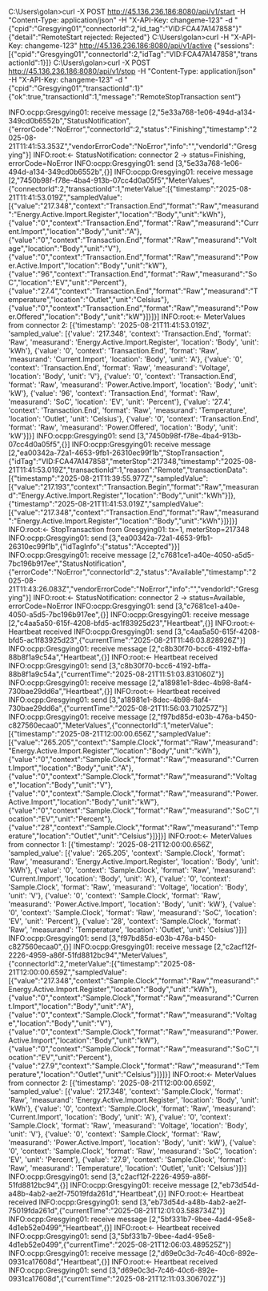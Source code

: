 C:\Users\golan>curl -X POST http://45.136.236.186:8080/api/v1/start -H "Content-Type: application/json" -H "X-API-Key: changeme-123" -d "{\"cpid\":\"Gresgying01\",\"connectorId\":2,\"id_tag\":\"VID:FCA47A147858\"}"
{"detail":"RemoteStart rejected: Rejected"}
C:\Users\golan>curl -H "X-API-Key: changeme-123" http://45.136.236.186:8080/api/v1/active
{"sessions":[{"cpid":"Gresgying01","connectorId":2,"idTag":"VID:FCA47A147858","transactionId":1}]}
C:\Users\golan>curl -X POST http://45.136.236.186:8080/api/v1/stop -H "Content-Type: application/json" -H "X-API-Key: changeme-123" -d "{\"cpid\":\"Gresgying01\",\"transactionId\":1}"
{"ok":true,"transactionId":1,"message":"RemoteStopTransaction sent"}


INFO:ocpp:Gresgying01: receive message [2,"5e33a768-1e06-494d-a134-349cd0b6552b","StatusNotification",{"errorCode":"NoError","connectorId":2,"status":"Finishing","timestamp":"2025-08-21T11:41:53.353Z","vendorErrorCode":"NoError","info":"","vendorId":"Gresgying"}]
INFO:root:← StatusNotification: connector 2 → status=Finishing, errorCode=NoError
INFO:ocpp:Gresgying01: send [3,"5e33a768-1e06-494d-a134-349cd0b6552b",{}]
INFO:ocpp:Gresgying01: receive message [2,"7450b98f-f78e-4ba4-913b-07cc4d0a05f5","MeterValues",{"connectorId":2,"transactionId":1,"meterValue":[{"timestamp":"2025-08-21T11:41:53.019Z","sampledValue":[{"value":"217.348","context":"Transaction.End","format":"Raw","measurand":"Energy.Active.Import.Register","location":"Body","unit":"kWh"},{"value":"0","context":"Transaction.End","format":"Raw","measurand":"Current.Import","location":"Body","unit":"A"},{"value":"0","context":"Transaction.End","format":"Raw","measurand":"Voltage","location":"Body","unit":"V"},{"value":"0","context":"Transaction.End","format":"Raw","measurand":"Power.Active.Import","location":"Body","unit":"kW"},{"value":"96","context":"Transaction.End","format":"Raw","measurand":"SoC","location":"EV","unit":"Percent"},{"value":"27.4","context":"Transaction.End","format":"Raw","measurand":"Temperature","location":"Outlet","unit":"Celsius"},{"value":"0","context":"Transaction.End","format":"Raw","measurand":"Power.Offered","location":"Body","unit":"kW"}]}]}]
INFO:root:← MeterValues from connector 2: [{'timestamp': '2025-08-21T11:41:53.019Z', 'sampled_value': [{'value': '217.348', 'context': 'Transaction.End', 'format': 'Raw', 'measurand': 'Energy.Active.Import.Register', 'location': 'Body', 'unit': 'kWh'}, {'value': '0', 'context': 'Transaction.End', 'format': 'Raw', 'measurand': 'Current.Import', 'location': 'Body', 'unit': 'A'}, {'value': '0', 'context': 'Transaction.End', 'format': 'Raw', 'measurand': 'Voltage', 'location': 'Body', 'unit': 'V'}, {'value': '0', 'context': 'Transaction.End', 'format': 'Raw', 'measurand': 'Power.Active.Import', 'location': 'Body', 'unit': 'kW'}, {'value': '96', 'context': 'Transaction.End', 'format': 'Raw', 'measurand': 'SoC', 'location': 'EV', 'unit': 'Percent'}, {'value': '27.4', 'context': 'Transaction.End', 'format': 'Raw', 'measurand': 'Temperature', 'location': 'Outlet', 'unit': 'Celsius'}, {'value': '0', 'context': 'Transaction.End', 'format': 'Raw', 'measurand': 'Power.Offered', 'location': 'Body', 'unit': 'kW'}]}]
INFO:ocpp:Gresgying01: send [3,"7450b98f-f78e-4ba4-913b-07cc4d0a05f5",{}]
INFO:ocpp:Gresgying01: receive message [2,"ea00342a-72a1-4653-9fb1-26310ec99f1b","StopTransaction",{"idTag":"VID:FCA47A147858","meterStop":217348,"timestamp":"2025-08-21T11:41:53.019Z","transactionId":1,"reason":"Remote","transactionData":[{"timestamp":"2025-08-21T11:39:55.977Z","sampledValue":[{"value":"217.193","context":"Transaction.Begin","format":"Raw","measurand":"Energy.Active.Import.Register","location":"Body","unit":"kWh"}]},{"timestamp":"2025-08-21T11:41:53.019Z","sampledValue":[{"value":"217.348","context":"Transaction.End","format":"Raw","measurand":"Energy.Active.Import.Register","location":"Body","unit":"kWh"}]}]}]
INFO:root:← StopTransaction from Gresgying01: tx=1, meterStop=217348
INFO:ocpp:Gresgying01: send [3,"ea00342a-72a1-4653-9fb1-26310ec99f1b",{"idTagInfo":{"status":"Accepted"}}]
INFO:ocpp:Gresgying01: receive message [2,"c7681ce1-a40e-4050-a5d5-7bc196b917ee","StatusNotification",{"errorCode":"NoError","connectorId":2,"status":"Available","timestamp":"2025-08-21T11:43:26.083Z","vendorErrorCode":"NoError","info":"","vendorId":"Gresgying"}]
INFO:root:← StatusNotification: connector 2 → status=Available, errorCode=NoError
INFO:ocpp:Gresgying01: send [3,"c7681ce1-a40e-4050-a5d5-7bc196b917ee",{}]
INFO:ocpp:Gresgying01: receive message [2,"c4aa5a50-615f-4208-bfd5-ac1f83925d23","Heartbeat",{}]
INFO:root:← Heartbeat received
INFO:ocpp:Gresgying01: send [3,"c4aa5a50-615f-4208-bfd5-ac1f83925d23",{"currentTime":"2025-08-21T11:46:03.828926Z"}]
INFO:ocpp:Gresgying01: receive message [2,"c8b30f70-bcc6-4192-bffa-88b8f1a9c54a","Heartbeat",{}]
INFO:root:← Heartbeat received
INFO:ocpp:Gresgying01: send [3,"c8b30f70-bcc6-4192-bffa-88b8f1a9c54a",{"currentTime":"2025-08-21T11:51:03.831060Z"}]
INFO:ocpp:Gresgying01: receive message [2,"a18981e1-8dec-4b98-8af4-730bae29dd6a","Heartbeat",{}]
INFO:root:← Heartbeat received
INFO:ocpp:Gresgying01: send [3,"a18981e1-8dec-4b98-8af4-730bae29dd6a",{"currentTime":"2025-08-21T11:56:03.710257Z"}]
INFO:ocpp:Gresgying01: receive message [2,"f97bd85d-e03b-476a-b450-c827560ecaa0","MeterValues",{"connectorId":1,"meterValue":[{"timestamp":"2025-08-21T12:00:00.656Z","sampledValue":[{"value":"265.205","context":"Sample.Clock","format":"Raw","measurand":"Energy.Active.Import.Register","location":"Body","unit":"kWh"},{"value":"0","context":"Sample.Clock","format":"Raw","measurand":"Current.Import","location":"Body","unit":"A"},{"value":"0","context":"Sample.Clock","format":"Raw","measurand":"Voltage","location":"Body","unit":"V"},{"value":"0","context":"Sample.Clock","format":"Raw","measurand":"Power.Active.Import","location":"Body","unit":"kW"},{"value":"0","context":"Sample.Clock","format":"Raw","measurand":"SoC","location":"EV","unit":"Percent"},{"value":"28","context":"Sample.Clock","format":"Raw","measurand":"Temperature","location":"Outlet","unit":"Celsius"}]}]}]
INFO:root:← MeterValues from connector 1: [{'timestamp': '2025-08-21T12:00:00.656Z', 'sampled_value': [{'value': '265.205', 'context': 'Sample.Clock', 'format': 'Raw', 'measurand': 'Energy.Active.Import.Register', 'location': 'Body', 'unit': 'kWh'}, {'value': '0', 'context': 'Sample.Clock', 'format': 'Raw', 'measurand': 'Current.Import', 'location': 'Body', 'unit': 'A'}, {'value': '0', 'context': 'Sample.Clock', 'format': 'Raw', 'measurand': 'Voltage', 'location': 'Body', 'unit': 'V'}, {'value': '0', 'context': 'Sample.Clock', 'format': 'Raw', 'measurand': 'Power.Active.Import', 'location': 'Body', 'unit': 'kW'}, {'value': '0', 'context': 'Sample.Clock', 'format': 'Raw', 'measurand': 'SoC', 'location': 'EV', 'unit': 'Percent'}, {'value': '28', 'context': 'Sample.Clock', 'format': 'Raw', 'measurand': 'Temperature', 'location': 'Outlet', 'unit': 'Celsius'}]}]
INFO:ocpp:Gresgying01: send [3,"f97bd85d-e03b-476a-b450-c827560ecaa0",{}]
INFO:ocpp:Gresgying01: receive message [2,"c2acf12f-2226-4959-a86f-51fd8812bc94","MeterValues",{"connectorId":2,"meterValue":[{"timestamp":"2025-08-21T12:00:00.659Z","sampledValue":[{"value":"217.348","context":"Sample.Clock","format":"Raw","measurand":"Energy.Active.Import.Register","location":"Body","unit":"kWh"},{"value":"0","context":"Sample.Clock","format":"Raw","measurand":"Current.Import","location":"Body","unit":"A"},{"value":"0","context":"Sample.Clock","format":"Raw","measurand":"Voltage","location":"Body","unit":"V"},{"value":"0","context":"Sample.Clock","format":"Raw","measurand":"Power.Active.Import","location":"Body","unit":"kW"},{"value":"0","context":"Sample.Clock","format":"Raw","measurand":"SoC","location":"EV","unit":"Percent"},{"value":"27.9","context":"Sample.Clock","format":"Raw","measurand":"Temperature","location":"Outlet","unit":"Celsius"}]}]}]
INFO:root:← MeterValues from connector 2: [{'timestamp': '2025-08-21T12:00:00.659Z', 'sampled_value': [{'value': '217.348', 'context': 'Sample.Clock', 'format': 'Raw', 'measurand': 'Energy.Active.Import.Register', 'location': 'Body', 'unit': 'kWh'}, {'value': '0', 'context': 'Sample.Clock', 'format': 'Raw', 'measurand': 'Current.Import', 'location': 'Body', 'unit': 'A'}, {'value': '0', 'context': 'Sample.Clock', 'format': 'Raw', 'measurand': 'Voltage', 'location': 'Body', 'unit': 'V'}, {'value': '0', 'context': 'Sample.Clock', 'format': 'Raw', 'measurand': 'Power.Active.Import', 'location': 'Body', 'unit': 'kW'}, {'value': '0', 'context': 'Sample.Clock', 'format': 'Raw', 'measurand': 'SoC', 'location': 'EV', 'unit': 'Percent'}, {'value': '27.9', 'context': 'Sample.Clock', 'format': 'Raw', 'measurand': 'Temperature', 'location': 'Outlet', 'unit': 'Celsius'}]}]
INFO:ocpp:Gresgying01: send [3,"c2acf12f-2226-4959-a86f-51fd8812bc94",{}]
INFO:ocpp:Gresgying01: receive message [2,"eb73d54d-a48b-4ab2-ae2f-75019fda261d","Heartbeat",{}]
INFO:root:← Heartbeat received
INFO:ocpp:Gresgying01: send [3,"eb73d54d-a48b-4ab2-ae2f-75019fda261d",{"currentTime":"2025-08-21T12:01:03.588734Z"}]
INFO:ocpp:Gresgying01: receive message [2,"5bf331b7-9bee-4ad4-95e8-4d1eb52e0499","Heartbeat",{}]
INFO:root:← Heartbeat received
INFO:ocpp:Gresgying01: send [3,"5bf331b7-9bee-4ad4-95e8-4d1eb52e0499",{"currentTime":"2025-08-21T12:06:03.489525Z"}]
INFO:ocpp:Gresgying01: receive message [2,"d69e0c3d-7c46-40c6-892e-0931ca17608d","Heartbeat",{}]
INFO:root:← Heartbeat received
INFO:ocpp:Gresgying01: send [3,"d69e0c3d-7c46-40c6-892e-0931ca17608d",{"currentTime":"2025-08-21T12:11:03.306702Z"}]